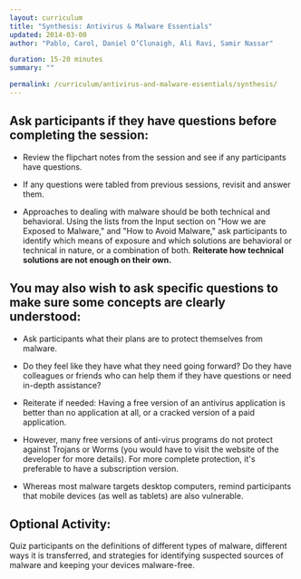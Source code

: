 ```yaml
---
layout: curriculum
title: "Synthesis: Antivirus & Malware Essentials"
updated: 2014-03-00
author: "Pablo, Carol, Daniel O’Clunaigh, Ali Ravi, Samir Nassar"

duration: 15-20 minutes
summary: ""

permalink: /curriculum/antivirus-and-malware-essentials/synthesis/
---
```


## Ask participants if they have questions before completing the session: ##

- Review the flipchart notes from the session and see if any participants have questions.


- If any questions were tabled from previous sessions, revisit and answer them.

- Approaches to dealing with malware should be both technical and behavioral. Using the lists from the Input section on "How we are Exposed to Malware," and "How to Avoid Malware," ask participants to identify which means of exposure and which solutions are behavioral or technical in nature, or a combination of both. **Reiterate how technical solutions are not enough on their own.**

## You may also wish to ask specific questions to make sure some concepts are clearly understood: ##

- Ask participants what their plans are to protect themselves from malware.

- Do they feel like they have what they need going forward? Do they have colleagues or friends who can help them if they have questions or need in-depth assistance?

- Reiterate if needed: Having a free version of an antivirus application is better than no application at all, or a cracked version of a paid application.

- However, many free versions of anti-virus programs do not protect against Trojans or Worms (you would have to visit the website of the developer for more details). For more complete protection, it's preferable to have a subscription version.

- Whereas most malware targets desktop computers, remind participants that mobile devices (as well as tablets) are also vulnerable.

## Optional Activity: ##
Quiz participants on the definitions of different types of malware, different ways it is transferred, and strategies for identifying suspected sources of malware and keeping your devices malware-free.
